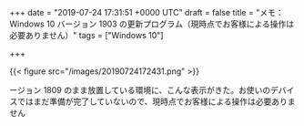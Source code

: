 
+++
date = "2019-07-24 17:31:51 +0000 UTC"
draft = false
title = "メモ：Windows 10 バージョン 1903 の更新プログラム（現時点でお客様による操作は必要ありません）"
tags = ["Windows 10"]

+++


{{< figure src="/images/20190724172431.png"  >}}

ージョン 1809 のまま放置している環境に、こんな表示がきた。お使いのデバイスではまだ準備が完了していないので、現時点でお客様による操作は必要ありません


